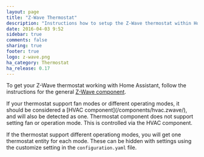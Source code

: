 ```yaml
---
layout: page
title: "Z-Wave Thermostat"
description: "Instructions how to setup the Z-Wave thermostat within Home Assistant."
date: 2016-04-03 9:52
sidebar: true
comments: false
sharing: true
footer: true
logo: z-wave.png
ha_category: Thermostat
ha_release: 0.17
---
```


To get your Z-Wave thermostat working with Home Assistant, follow the instructions for the general [Z-Wave component](/components/zwave/).

<p class='note'>
If your thermostat support fan modes or different operating modes, it should be considered a [HVAC component](/components/hvac.zwave/), and will also be detected as one. Thermostat component does not support setting fan or operation mode. This is controlled via the HVAC component.

If the thermostat support different operationg modes, you will get one thermostat entity for each mode. These can be hidden with settings using the customize setting in the `configuration.yaml` file.
</p>

